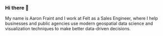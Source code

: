 ### Hi there 👋

My name is Aaron Fraint and I work at Felt as a Sales Engineer, where I help businesses and public agencies use modern geospatial data science and visualization techniques to make better data-driven decisions.

<!--
**aaronfraint/aaronfraint** is a ✨ _special_ ✨ repository because its `README.md` (this file) appears on your GitHub profile.

Here are some ideas to get you started:

- 🔭 I’m currently working on ...
- 🌱 I’m currently learning ...
- 👯 I’m looking to collaborate on ...
- 🤔 I’m looking for help with ...
- 💬 Ask me about ...
- 📫 How to reach me: ...
- 😄 Pronouns: ...
- ⚡ Fun fact: ...
-->
